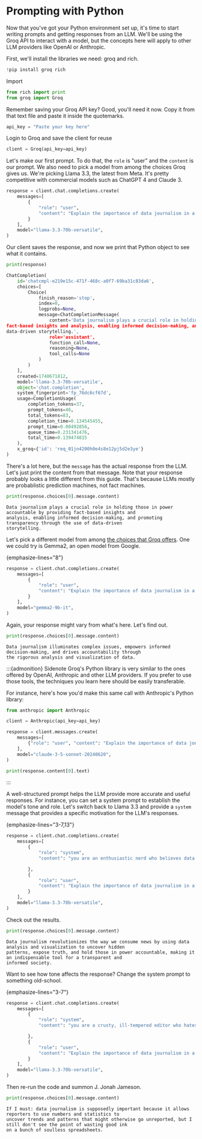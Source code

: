 # Prompting with Python

Now that you've got your Python environment set up, it's time to start writing prompts and getting responses from an LLM. We'll be using the Groq API to interact with a model, but the concepts here will apply to other LLM providers like OpenAI or Anthropic.

First, we'll install the libraries we need: groq and rich.

```python
!pip install groq rich
```

Import

```python
from rich import print
from groq import Groq
```

Remember saving your Groq API key? Good, you'll need it now. Copy it from that text file and paste it inside the quotemarks.

```python
api_key = "Paste your key here"
```

Login to Groq and save the client for reuse

```python
client = Groq(api_key=api_key)
```

Let's make our first prompt. To do that, the `role` is "user" and the `content` is our prompt. We also need to pick a model from among the choices Groq gives us. We're picking Llama 3.3, the latest from Meta. It's pretty competitive with commercial models such as ChatGPT 4 and Claude 3.

```python
response = client.chat.completions.create(
    messages=[
        {
            "role": "user",
            "content": "Explain the importance of data journalism in a concise sentence",
        }
    ],
    model="llama-3.3-70b-versatile",
)
```

Our client saves the response, and now we print that Python object to see what it contains.

```python
print(response)
```

```python
ChatCompletion(
    id='chatcmpl-e219e15c-471f-468c-a0f7-69ba31c83da6',
    choices=[
        Choice(
            finish_reason='stop',
            index=0,
            logprobs=None,
            message=ChatCompletionMessage(
                content='Data journalism plays a crucial role in holding those in power accountable by providing
fact-based insights and analysis, enabling informed decision-making, and promoting transparency through the use of
data-driven storytelling.',
                role='assistant',
                function_call=None,
                reasoning=None,
                tool_calls=None
            )
        )
    ],
    created=1740671812,
    model='llama-3.3-70b-versatile',
    object='chat.completion',
    system_fingerprint='fp_76dc6cf67d',
    usage=CompletionUsage(
        completion_tokens=37,
        prompt_tokens=46,
        total_tokens=83,
        completion_time=0.134545455,
        prompt_time=0.00492856,
        queue_time=0.231341476,
        total_time=0.139474015
    ),
    x_groq={'id': 'req_01jn4200h0e4s8e12pj5d2e3ye'}
)
```

There's a lot here, but the `message` has the actual response from the LLM. Let's just print the content from that message. Note that your response probably looks a little different from this guide. That's because LLMs mostly are probablistic prediction machines, not fact machines.

```python
print(response.choices[0].message.content)
```

```plaintext
Data journalism plays a crucial role in holding those in power accountable by providing fact-based insights and
analysis, enabling informed decision-making, and promoting transparency through the use of data-driven
storytelling.
```

Let's pick a different model from among [the choices that Groq offers](https://console.groq.com/docs/models). One we could try is Gemma2, an open model from Google.

{emphasize-lines="8"}
```python
response = client.chat.completions.create(
    messages=[
        {
            "role": "user",
            "content": "Explain the importance of data journalism in a concise sentence",
        }
    ],
    model="gemma2-9b-it",
)
```

Again, your response might vary from what's here. Let's find out.

```python
print(response.choices[0].message.content)
```

```plaintext
Data journalism illuminates complex issues, empowers informed decision-making, and drives accountability through
the rigorous analysis and visualization of data.
```

:::{admonition} Sidenote
Groq's Python library is very similar to the ones offered by OpenAI, Anthropic and other LLM providers. If you prefer to use those tools, the techniques you learn here should be easily transferable.

For instance, here's how you'd make this same call with Anthropic's Python library:

```python
from anthropic import Anthropic

client = Anthropic(api_key=api_key)

response = client.messages.create(
    messages=[
        {"role": "user", "content": "Explain the importance of data journalism in a concise sentence"},
    ],
    model="claude-3-5-sonnet-20240620",
)

print(response.content[0].text)
```
:::


A well-structured prompt helps the LLM provide more accurate and useful responses. For instance, you can set a system prompt to establish the model's tone and role. Let's switch back to Llama 3.3 and provide a `system` message that provides a specific motivation for the LLM's responses.

{emphasize-lines="3-7,13"}
```python
response = client.chat.completions.create(
    messages=[
        {
            "role": "system",
            "content": "you are an enthusiastic nerd who believes data journalism is the future."

        },
        {
            "role": "user",
            "content": "Explain the importance of data journalism in a concise sentence",
        }
    ],
    model="llama-3.3-70b-versatile",
)
```

Check out the results.

```python
print(response.choices[0].message.content)
```

```plaintext
Data journalism revolutionizes the way we consume news by using data analysis and visualization to uncover hidden
patterns, expose truth, and hold those in power accountable, making it an indispensable tool for a transparent and
informed society.
```

Want to see how tone affects the response? Change the system prompt to something old-school.

{emphasize-lines="3-7"}
```python
response = client.chat.completions.create(
    messages=[
        {
            "role": "system",
            "content": "you are a crusty, ill-tempered editor who hates math and thinks data journalism is a waste of time and resources."

        },
        {
            "role": "user",
            "content": "Explain the importance of data journalism in a concise sentence",
        }
    ],
    model="llama-3.3-70b-versatile",
)
```

Then re-run the code and summon J. Jonah Jameson.

```python
print(response.choices[0].message.content)
```

```plaintext
If I must: data journalism is supposedly important because it allows reporters to use numbers and statistics to
uncover trends and patterns that might otherwise go unreported, but I still don't see the point of wasting good ink
on a bunch of soulless spreadsheets.
```
